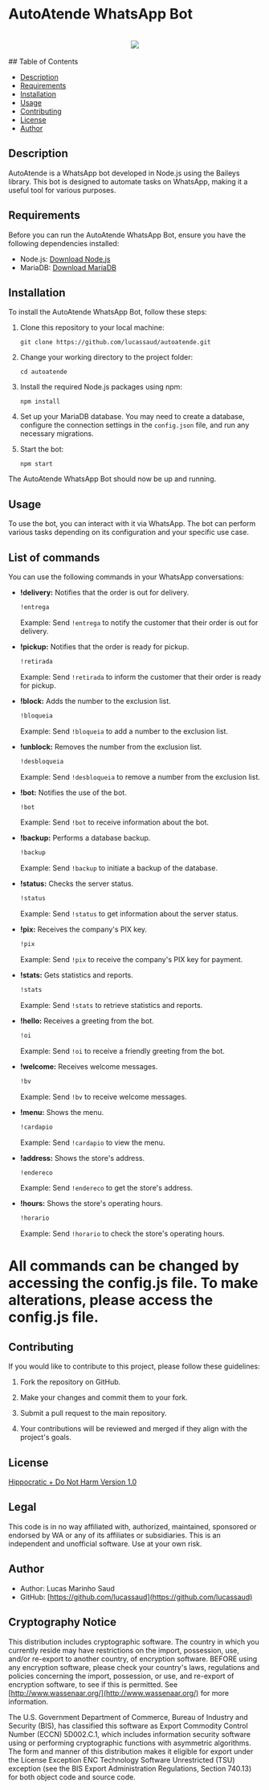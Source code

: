 # AutoAtende WhatsApp Bot
<br/>
<div align="center">
<a href="https://www.buymeacoffee.com/elsaud"><img src="https://img.buymeacoffee.com/button-api/?text=Support this project&emoji=&slug=skl11&button_colour=FFDD00&font_colour=000000&font_family=Poppins&outline_colour=000000&coffee_colour=ffffff" /></a>
</div>
<br/>
## Table of Contents

- [Description](#description)
- [Requirements](#requirements)
- [Installation](#installation)
- [Usage](#usage)
- [Contributing](#contributing)
- [License](#license)
- [Author](#author)

## Description

AutoAtende is a WhatsApp bot developed in Node.js using the Baileys library. This bot is designed to automate tasks on WhatsApp, making it a useful tool for various purposes.

## Requirements

Before you can run the AutoAtende WhatsApp Bot, ensure you have the following dependencies installed:

- Node.js: [Download Node.js](https://nodejs.org/)
- MariaDB: [Download MariaDB](https://mariadb.org/)

## Installation

To install the AutoAtende WhatsApp Bot, follow these steps:

1. Clone this repository to your local machine:

   ```shell
   git clone https://github.com/lucassaud/autoatende.git
   ```

2. Change your working directory to the project folder:

   ```shell
   cd autoatende
   ```

3. Install the required Node.js packages using npm:

   ```shell
   npm install
   ```

4. Set up your MariaDB database. You may need to create a database, configure the connection settings in the `config.json` file, and run any necessary migrations.

5. Start the bot:

   ```shell
   npm start
   ```

The AutoAtende WhatsApp Bot should now be up and running.

## Usage

To use the bot, you can interact with it via WhatsApp. The bot can perform various tasks depending on its configuration and your specific use case.

## List of commands 

You can use the following commands in your WhatsApp conversations:

- **!delivery:** Notifies that the order is out for delivery.
  ```bash
  !entrega
  ```

  Example: Send `!entrega` to notify the customer that their order is out for delivery.

- **!pickup:** Notifies that the order is ready for pickup.
  ```bash
  !retirada
  ```

  Example: Send `!retirada` to inform the customer that their order is ready for pickup.

- **!block:** Adds the number to the exclusion list.
  ```bash
  !bloqueia
  ```

  Example: Send `!bloqueia` to add a number to the exclusion list.

- **!unblock:** Removes the number from the exclusion list.
  ```bash
  !desbloqueia
  ```

  Example: Send `!desbloqueia` to remove a number from the exclusion list.

- **!bot:** Notifies the use of the bot.
  ```bash
  !bot
  ```

  Example: Send `!bot` to receive information about the bot.

- **!backup:** Performs a database backup.
  ```bash
  !backup
  ```

  Example: Send `!backup` to initiate a backup of the database.

- **!status:** Checks the server status.
  ```bash
  !status
  ```

  Example: Send `!status` to get information about the server status.

- **!pix:** Receives the company's PIX key.
  ```bash
  !pix
  ```

  Example: Send `!pix` to receive the company's PIX key for payment.

- **!stats:** Gets statistics and reports.
  ```bash
  !stats
  ```

  Example: Send `!stats` to retrieve statistics and reports.

- **!hello:** Receives a greeting from the bot.
  ```bash
  !oi
  ```

  Example: Send `!oi` to receive a friendly greeting from the bot.

- **!welcome:** Receives welcome messages.
  ```bash
  !bv
  ```

  Example: Send `!bv` to receive welcome messages.

- **!menu:** Shows the menu.
  ```bash
  !cardapio
  ```

  Example: Send `!cardapio` to view the menu.

- **!address:** Shows the store's address.
  ```bash
  !endereco
  ```

  Example: Send `!endereco` to get the store's address.

- **!hours:** Shows the store's operating hours.
  ```bash
  !horario
  ```

  Example: Send `!horario` to check the store's operating hours.

# All commands can be changed by accessing the config.js file. To make alterations, please access the config.js file.

## Contributing

If you would like to contribute to this project, please follow these guidelines:

1. Fork the repository on GitHub.

2. Make your changes and commit them to your fork.

3. Submit a pull request to the main repository.

4. Your contributions will be reviewed and merged if they align with the project's goals.

## License

[Hippocratic + Do Not Harm Version 1.0](https://github.com/lucassaud/autoatende/blob/master/LICENSE.md)

## Legal

This code is in no way affiliated with, authorized, maintained, sponsored or endorsed by WA or any of its affiliates or subsidiaries. This is an independent and unofficial software. Use at your own risk.

## Author

- Author: Lucas Marinho Saud
- GitHub: [https://github.com/lucassaud](https://github.com/lucassaud)

## Cryptography Notice

This distribution includes cryptographic software. The country in which you currently reside may have restrictions on the import, possession, use, and/or re-export to another country, of encryption software. BEFORE using any encryption software, please check your country's laws, regulations and policies concerning the import, possession, or use, and re-export of encryption software, to see if this is permitted. See [http://www.wassenaar.org/](http://www.wassenaar.org/) for more information.

The U.S. Government Department of Commerce, Bureau of Industry and Security (BIS), has classified this software as Export Commodity Control Number (ECCN) 5D002.C.1, which includes information security software using or performing cryptographic functions with asymmetric algorithms. The form and manner of this distribution makes it eligible for export under the License Exception ENC Technology Software Unrestricted (TSU) exception (see the BIS Export Administration Regulations, Section 740.13) for both object code and source code.
